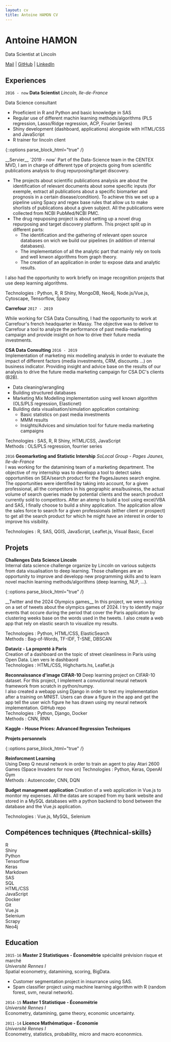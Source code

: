 ```yaml
---
layout: cv
title: Antoine HAMON CV
---
```


# Antoine HAMON
Data Scientist at Lincoln

<div id="webaddress">
    <a href="mailto:antoine.hamon@protonmail.com"><i class="far fa-envelope"></i> Mail</a>
    | <a href="https://github.com/ZwAnto"><i class="fab fa-github"></i> GitHub</a>
    | <a href="https://www.linkedin.com/in/hamonantoine/"><i class="fab fa-linkedin"></i> LinkedIn</a>
</div>

## Experiences

`2016 - now`
__Data Scientist__ *Lincoln, Ile-de-France*  

Data Science consultant 
* Proeficient in R and Python and basic knowledge in SAS
* Regular use of different machin learning methods/algorithms (PLS regression, Lasso/Ridge regression, ACP, Fourier Series)
* Shiny development (dashboard, applications) alongside with HTML/CSS and JavaScript
* R trainer for lincoln client

{::options parse_block_html="true" /}
<div class='sub_container'>
__Servier__ `2019 - now`  
Part of the Data-Science team in the CENTEX MVD, I am in charge of different type of projects going from scientific publications analysis to drug repurposing/target discovery.  

* The projects about scientific publications analysis are about the identification of relevant documents about some specific inputs (for exemple, extract all publications about a specific biomarker and prognosis in a certain disease/condition). To achieve this we set up a pipeline using Spacy and regex base rules that allow us to make shorlists of publications about a given subject. All the publications were collected from NCBI PubMed/NCBI PMC.
* The drug repuposing project is about setting up a novel drug repurposing and target discovery platform. This project split up in different parts:
    - The identification and the gathering of relevant open source databases on wich we build our pipelines (in addition of internal databases). 
    - The implementation of all the analytic part that mainly rely on tools and well knwon algorithms from graph theory. 
    - The creation of an application in order to expose data and analytic results.

I also had the opportunity to work briefly on image recognition projects that use deep learning algorithms.

Technologies : Python, R, R Shiny, MongoDB, Neo4j, Node.js/Vue.js, Cytoscape, Tensorflow, Spacy
    
__Carrefour__ `2017 - 2019`  

While working for CSA Data Consulting, I had the opportunity to work at Carrefour's french headquarter in Massy. The objective was to deliver to Carrefour a tool to analyze the performance of past media-marketing campaign and provide insight on how to drive their future media investments. 

__CSA Data Consulting__ `2016 - 2019`  
Implementation of marketing mix modelling analysis in order to evaluate the impact of different factors (media investments, CRM, discounts ...) on business indicator. 
Providing insight and advice base on the results of our analysis to drive the future media marketing campaign for CSA DC's clients (B2B).

* Data cleaning/wrangling
* Building structured databases
* Marketing Mix Modelling implementation using well known algorithm (OLS/PLS regression, Elasticnet)
* Building data visualisation/simulation application containing:
    - Basic statistics on past media investments
    - MMM results
    - Insights/Advices and simulation tool for future media marketing campaigns

Technologies : SAS, R, R Shiny, HTML/CSS, JavaScript  
Methods : OLS/PLS regression, fourrier series
</div>

`2016`
__Geomarketing and Statistic Intership__ *SoLocal Group - Pages Jaunes, Ile-de-France*  
I was working for the datamining team of a marketing department. The objective of my internship was to developp a tool to detect sales opportunities on SEA/search product for the PagesJaunes search engine.  
The opportunities were identified by taking into account, for a given professional, all the competitors in his geographic area/business, the actual volume of search queries made by potential clients and the search product currently sold to competitors.
After an atemp to build a tool using excel/VBA and SAS, I finally choose to build a shiny application. The application allow the sales force to search for a given professionals (either client or prospect) to get all the search product for which he might have an interest in order to improve his visibility.

Technologies : R, SAS, QGIS, JavaScript, Leaflet.js, Visual Basic, Excel

## Projets

__Challenges Data Science Lincoln__  
Internal data science challenge organize by Lincoln on various subjects from data visualisation to deep learning. Those challenges are an opportunity to improve and developp new programming skills and to learn novel machin learning methods/algorithms (deep learning, NLP, ...).

{::options parse_block_html="true" /}
<div class='sub_container'>
__Twitter and the 2024 Olympics games__  
In this project, we were working on a set of tweets about the olympics games of 2024. I try to identify major events that occure during the period that cover the Paris application by clustering weeks base on the words used in the tweets. I also create a web app that rely on elastic search to visualize my results.

Technologies : Python, HTML/CSS, ElasticSearch  
Methods : Bag-of-Words, TF-IDF, T-SNE, DBSCAN  

__Dataviz - La propreté à Paris__  
Creation of a dashboard on the topic of street cleanliness in Paris using Open Data.
Lien vers le dashbaord <a href='https://zwanto.org/lincoln/'><i class="fas fa-external-link-alt"></i></a>  
Technologies : HTML/CSS, Highcharts.hs, Leaflet.js  

__Reconnaissance d'image CIFAR-10__ 
Deep learning project on CIFAR-10 dataset. For this project, I implement a convutionnal neural network framework from scratch in python/numpy.  
I also created a webapp using Django in order to test my implementation after a training on MNIST. Users can draw a figure in the app and get the app tell the user wich figure he has drawn using my neural network implementation.
GitHub repo <a href='https://github.com/zwanto/pynet/'><i class="fas fa-external-link-alt"></i></a>  
Technologies : Python, Django, Docker  
Methods : CNN, RNN  

__Kaggle - House Prices: Advanced Regression Techniques__  
</div>

__Projets personnels__  

{::options parse_block_html="true" /}
<div class='sub_container'>
    
__Reinforcment Learning__  
Using Deep Q neural network in order to train an agent to play Atari 2600 Games (Space Invaders for now on)
Technologies : Python, Keras, OpenAI Gym  
Methods : Autoencoder, CNN, DQN  

__Budget managment application__
Creation of a web application in Vue.js to monitor my expenses.
All the datas are scraped from my bank website and stored in a MySQL databases with a python backend to bond between the database and the Vue.js application.

Technologies : Vue.js, MySQL, Selenium
</div>


## Compétences techniques {#technical-skills}

R  
Shiny  
Python  
Tensorflow  
Keras  
Markdown  
SAS  
SQL  
HTML/CSS  
JavaScript  
Docker  
Git  
Vue.js  
Selenium  
Scrapy  
Neo4j  

## Education

`2015-16`
__Master 2 Statistiques - Économétrie__ spécialité prévision risque et marché  
*Université Rennes I*  
Spatial econometry, datamining, scoring, BigData.
* Customer segmentation project in insurrance using SAS.
* Spam classifier project using machine learning algorithm with R (random forest, svm, neural network).

`2014-15`
__Master 1 Statistique - Économétrie__  
*Université Rennes I*  
Econometry, datamining, game theory, economic uncertainty.

`2011-14`
__Licence Mathématique - Économie__  
*Université Rennes I*  
Econometry, statistics, probability, micro and macro econonmics.
